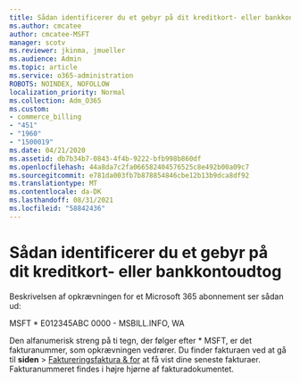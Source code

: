 ```yaml
---
title: Sådan identificerer du et gebyr på dit kreditkort- eller bankkontoudtog
ms.author: cmcatee
author: cmcatee-MSFT
manager: scotv
ms.reviewer: jkinma, jmueller
ms.audience: Admin
ms.topic: article
ms.service: o365-administration
ROBOTS: NOINDEX, NOFOLLOW
localization_priority: Normal
ms.collection: Adm_O365
ms.custom:
- commerce_billing
- "451"
- "1960"
- "1500019"
ms.date: 04/21/2020
ms.assetid: db7b34b7-0843-4f4b-9222-bfb998b860df
ms.openlocfilehash: 44a8da7c2fa066582404576525c8e492b00a09c7
ms.sourcegitcommit: e781da003fb7b878854846cbe12b13b9dca8df92
ms.translationtype: MT
ms.contentlocale: da-DK
ms.lasthandoff: 08/31/2021
ms.locfileid: "58842436"
---
```

# <a name="how-to-identify-a-charge-on-your-credit-card-or-bank-statement"></a>Sådan identificerer du et gebyr på dit kreditkort- eller bankkontoudtog

Beskrivelsen af opkrævningen for et Microsoft 365 abonnement ser sådan ud:
  
MSFT \* E012345ABC 0000 - MSBILL.INFO, WA
  
Den alfanumerisk streng på ti tegn, der følger efter \* MSFT, er det fakturanummer, som opkrævningen vedrører. Du finder fakturaen ved at gå til **siden** \> [Faktureringsfaktura & for](https://go.microsoft.com/fwlink/p/?linkid=848039) at få vist dine seneste fakturaer. Fakturanummeret findes i højre hjørne af fakturadokumentet.